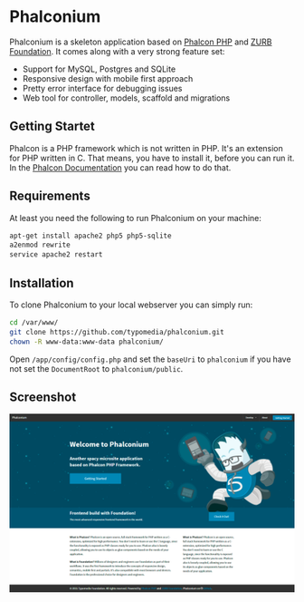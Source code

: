 # Phalconium

Phalconium is a skeleton application based on [Phalcon PHP](http://phalconphp.com/) and [ZURB Foundation](http://foundation.zurb.com/). It comes along with a very strong feature set:

* Support for MySQL, Postgres and SQLite
* Responsive design with mobile first approach
* Pretty error interface for debugging issues
* Web tool for controller, models, scaffold and migrations

## Getting Startet

Phalcon is a PHP framework which is not written in PHP. It's an extension for PHP written in C. That means, you have to install it, before you can run it. In the [Phalcon Documentation](http://docs.phalconphp.com/en/latest/reference/install.html) you can read how to do that.

## Requirements

At least you need the following to run Phalconium on your machine:

```sh
apt-get install apache2 php5 php5-sqlite
a2enmod rewrite
service apache2 restart
```
## Installation

To clone Phalconium to your local webserver you can simply run:

```sh
cd /var/www/
git clone https://github.com/typomedia/phalconium.git
chown -R www-data:www-data phalconium/
```

Open `/app/config/config.php` and set the `baseUri` to `phalconium` if you have not set the `DocumentRoot` to `phalconium/public`.

## Screenshot
![Screenshot](https://raw.githubusercontent.com/typomedia/phalconium/master/screenshot.png "Phalconium Screenshot")
